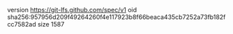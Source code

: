 version https://git-lfs.github.com/spec/v1
oid sha256:957956d209f49264260f4e117923b8f66beaca435cb7252a73fb182fcc7582ad
size 1587
